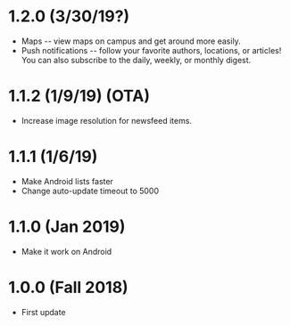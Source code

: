# 1.2.0 (3/30/19?)
- Maps -- view maps on campus and get around more easily.
- Push notifications -- follow your favorite authors, locations, or articles! You can also subscribe to the daily, weekly, or monthly digest.

# 1.1.2 (1/9/19) (OTA)
- Increase image resolution for newsfeed items.

# 1.1.1 (1/6/19)
- Make Android lists faster 
- Change auto-update timeout to 5000

# 1.1.0 (Jan 2019)
- Make it work on Android

# 1.0.0 (Fall 2018)
- First update
